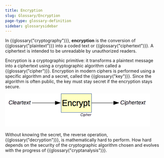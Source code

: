```yaml
---
title: Encryption
slug: Glossary/Encryption
page-type: glossary-definition
sidebar: glossarysidebar
---
```


In {{glossary("cryptography")}}, **encryption** is the conversion of {{glossary("plaintext")}} into a coded text or {{glossary("ciphertext")}}. A ciphertext is intended to be unreadable by unauthorized readers.

Encryption is a cryptographic primitive: it transforms a plaintext message into a ciphertext using a cryptographic algorithm called a {{glossary("cipher")}}. Encryption in modern ciphers is performed using a specific algorithm and a secret, called the {{glossary("key")}}. Since the algorithm is often public, the key must stay secret if the encryption stays secure.

![How encryption works.](encryption.png)

Without knowing the secret, the reverse operation, {{glossary("decryption")}}, is mathematically hard to perform. How hard depends on the security of the cryptographic algorithm chosen and evolves with the progress of {{glossary("cryptanalysis")}}.
